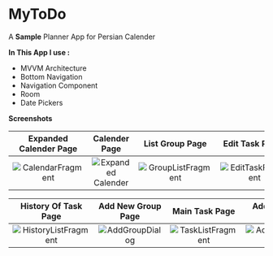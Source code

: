 # MyToDo

A **Sample** Planner App for Persian Calender 

**In This App I use :**

- MVVM Architecture
- Bottom Navigation
- Navigation Component
- Room
- Date Pickers


 **Screenshots**
 
Expanded Calender Page     |     Calender Page          |     List Group Page             |     Edit Task Page          :
:-------------------------:|:-------------------------:|:-------------------------:|:-------------------------:
![CalendarFragment](https://user-images.githubusercontent.com/54314092/171854315-fcca3703-d70d-4797-ab6f-e6eda50300c6.png) | ![Expanded Calender](https://user-images.githubusercontent.com/54314092/171854335-d868cbb5-7ebf-4015-9279-fe6125dcbba6.png) | ![GroupListFragment](https://user-images.githubusercontent.com/54314092/171854369-f8d2e4bf-1089-40d8-b9b0-4d938e72f78d.png) | ![EditTaskFragment](https://user-images.githubusercontent.com/54314092/171854498-3abe2b33-9067-48b8-a9b7-a35254c0bc38.png)


History Of Task Page        | Add New Group Page          |  Main Task Page          |  Add New Task Page          :
:-------------------------:|:-------------------------:|:-------------------------:|:-------------------------:
![HistoryListFragment](https://user-images.githubusercontent.com/54314092/171854679-fca9e780-a8cf-43c1-acbd-f45d43204aa8.png) | ![AddGroupDialog](https://user-images.githubusercontent.com/54314092/171854696-6c8eb28c-9e08-412e-b416-7645a3302c05.png) | ![TaskListFragment](https://user-images.githubusercontent.com/54314092/171854717-200485b6-4615-4e1c-a0e4-7f7bfef12157.png) | ![AddTaskFragment](https://user-images.githubusercontent.com/54314092/171854730-7976319f-c3ff-4565-abdf-918797f37f60.png)

